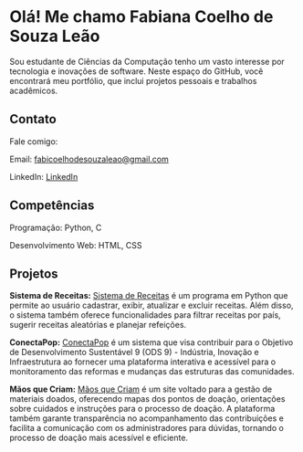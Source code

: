 # Olá! Me chamo Fabiana Coelho de Souza Leão

Sou estudante de Ciências da Computação tenho um vasto interesse por tecnologia e inovações de software. Neste espaço do GitHub, você encontrará meu portfólio, que inclui projetos pessoais e trabalhos acadêmicos.

## Contato
Fale comigo:  

Email: fabicoelhodesouzaleao@gmail.com  

LinkedIn: [LinkedIn]( www.linkedin.com/in/fabiana-coelho-de-souza-leão-a047352b7)

## Competências
Programação: Python, C  

Desenvolvimento Web: HTML, CSS

## Projetos
**Sistema de Receitas:** [Sistema de Receitas](https://github.com/MatheusMV05/Sistema-de-receitas) é um programa em Python que permite ao usuário cadastrar, exibir, atualizar e excluir receitas. Além disso, o sistema também oferece funcionalidades para filtrar receitas por país, sugerir receitas aleatórias e planejar refeições.

**ConectaPop:** [ConectaPop](https://github.com/lavasilva/ConectaPop) é um sistema que visa contribuir para o Objetivo de Desenvolvimento Sustentável 9 (ODS 9) - Indústria, Inovação e Infraestrutura ao fornecer uma plataforma interativa e acessível para o monitoramento das reformas e mudanças das estruturas das comunidades.

**Mãos que Criam:** [Mãos que Criam](https://github.com/davimqz/Maos_que_Criam) é um site voltado para a gestão de materiais doados, oferecendo mapas dos pontos de doação, orientações sobre cuidados e instruções para o processo de doação. A plataforma também garante transparência no acompanhamento das contribuições e facilita a comunicação com os administradores para dúvidas, tornando o processo de doação mais acessível e eficiente.







